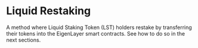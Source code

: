 # Liquid Restaking

A method where Liquid Staking Token (LST) holders restake by transferring their tokens into the EigenLayer smart contracts. See how to do so in the next sections.
